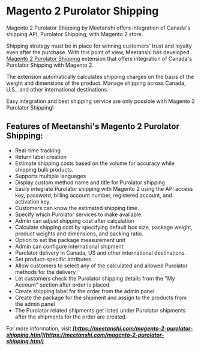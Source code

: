 # Magento 2 Purolator Shipping

Magento 2 Purolator Shipping by Meetanshi offers integration of Canada's shipping API, Purolator Shipping, with Magento 2 store.

Shipping strategy must be in place for winning customers' trust and loyalty even after the purchase. With this point of view, Meetanshi has developed [Magento 2 Purolator Shipping](https://meetanshi.com/magento-2-purolator-shipping.html) extension that offers integration of Canada's Purolator Shipping with Magento 2.

The extension automatically calculates shipping charges on the basis of the weight and dimensions of the product. Manage shipping across Canada, U.S., and other international destinations.

Easy integration and best shipping service are only possible with Magento 2 Purolator Shipping!

## Features of Meetanshi's Magento 2 Purolator Shipping:

* Real-time tracking
* Return label creation
* Estimate shipping costs based on the volume for accuracy while shipping bulk products.
* Supports multiple languages
* Display custom method name and title for Purolator shipping
* Easily integrate Purolator shipping with Magento 2 using the API access key, password, billing account number, registered account, and activation key.
* Customers can know the estimated shipping time.
* Specify which Purolator services to make available.
* Admin can adjust shipping cost after calculation
* Calculate shipping cost by specifying default box size, package weight, product weights and dimensions, and packing ratio.
* Option to set the package measurement unit
* Admin can configure international shipment
* Purolator delivery in Canada, US and other international destinations.
* Set product-specific attributes
* Allow customers to select any of the calculated and allowed Purolator methods for the delivery
* Let customers check the Purolator shipping details from the "My Account" section after order is placed.
* Create shipping label for the order from the admin panel
* Create the package for the shipment and assign to the products from the admin panel
* The Purolator related shipments get listed under Purolator shipments after the shipments for the order are created.

For more information, visit ***[https://meetanshi.com/magento-2-purolator-shipping.html](https://meetanshi.com/magento-2-purolator-shipping.html)***
